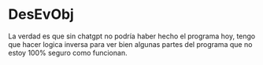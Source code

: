 # DesEvObj

La verdad es que sin chatgpt no podría haber hecho el programa hoy, tengo que hacer logica inversa para ver bien algunas partes del programa que no estoy 100% seguro como funcionan. 